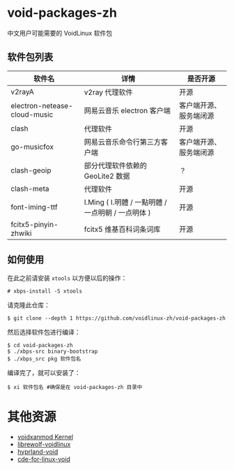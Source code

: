 # void-packages-zh
中文用户可能需要的 VoidLinux 软件包

## 软件包列表

| 软件名                        | 详情                          | 是否开源              |
|------------------------------|------------------------------|----------------------|
| v2rayA                       | v2ray 代理软件                | 开源                 |
| electron-netease-cloud-music | 网易云音乐 electron 客户端      | 客户端开源、服务端闭源  |
| clash                        | 代理软件                      | 开源                 |
| go-musicfox                  | 网易云音乐命令行第三方客户端      | 客户端开源、服务端闭源  |
| clash-geoip                  | 部分代理软件依赖的 GeoLite2 数据 | ？                   |
| clash-meta                   | 代理软件                       | 开源                 |
| font-iming-ttf       | I.Ming ( I.明體 / 一點明體 / 一点明朝 / 一点明体 ) | 开源          |
| fcitx5-pinyin-zhwiki | fcitx5 维基百科词条词库                      | 开源          |

## 如何使用

在此之前请安装 `xtools` 以方便以后的操作：

```
# xbps-install -S xtools
```

请克隆此仓库：

```
$ git clone --depth 1 https://github.com/voidlinux-zh/void-packages-zh
```

然后选择软件包进行编译：

```
$ cd void-packages-zh
$ ./xbps-src binary-bootstrap
$ ./xbps_src pkg 软件包名
```

编译完了，就可以安装了：

```
$ xi 软件包名 #确保是在 void-packages-zh 目录中
```

# 其他资源
- [voidxanmod Kernel](https://notabug.org/Marcoapc/voidxanmodK)
- [librewolf-voidlinux](https://github.com/index-0/librewolf-voidlinux)
- [hyprland-void](https://github.com/Fadest/hyprland-void)
- [cde-for-linux-void](https://github.com/johna23-lab/cde-for-linux-void)
